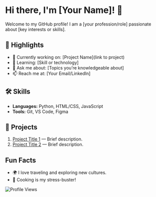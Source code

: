 # Hi there, I'm [Your Name]! 👋

Welcome to my GitHub profile! I am a [your profession/role] passionate about [key interests or skills].

## 🌟 Highlights

- 🔭 Currently working on: [Project Name](link to project)
- 🌱 Learning: [Skill or technology]
- 💬 Ask me about: [Topics you’re knowledgeable about]
- 📫 Reach me at: [Your Email/LinkedIn]

## 🛠 Skills

- **Languages:** Python, HTML/CSS, JavaScript
- **Tools:** Git, VS Code, Figma

## 🚀 Projects

1. [Project Title 1](link) — Brief description.
2. [Project Title 2](link) — Brief description.

##  Fun Facts

- 🌍 I love traveling and exploring new cultures.
- 🍳 Cooking is my stress-buster!

![Profile Views](https://komarev.com/ghpvc/?username=yourusername)
